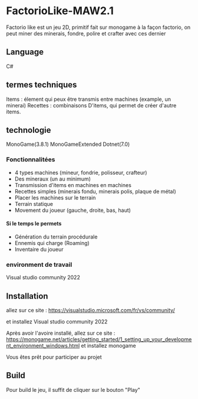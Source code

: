 # FactorioLike-MAW2.1

Factorio like est un jeu 2D, primitif fait sur monogame à la façon factorio, on peut miner des minerais, fondre, polire et crafter avec ces dernier

## Language

C#

## termes techniques

Items : élement qui peux être transmis entre machines (example, un minerai)
Recettes : combinaisons D'items, qui permet de créer d'autre items.

## technologie

MonoGame(3.8.1)
MonoGameExtended
Dotnet(7.0)

### Fonctionnalitées

- 4 types machines (mineur, fondrie, polisseur, crafteur)
- Des mineraux (un au minimum)
- Transmission d'items en machines en machines
- Recettes simples (minerais fondu, minerais polis, plaque de métal)
- Placer les machines sur le terrain
- Terrain statique
- Movement du joueur (gauche, droite, bas, haut)

#### Si le temps le permets

- Génération du terrain procédurale
- Ennemis qui charge (Roaming)
- Inventaire du joueur

### environment de travail

Visual studio community 2022


## Installation

allez sur ce site : https://visualstudio.microsoft.com/fr/vs/community/

et installez Visual studio community 2022

Après avoir l'avoire installé, allez sur ce site : https://monogame.net/articles/getting_started/1_setting_up_your_development_environment_windows.html et installez monogame

Vous êtes prêt pour participer au projet

## Build

Pour build le jeu, il suffit de cliquer sur le bouton "Play"